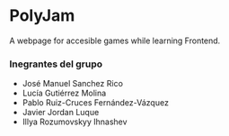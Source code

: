 # PolyJam
A webpage for accesible games while learning Frontend.



### Inegrantes del grupo
* José Manuel Sanchez Rico
* Lucía Gutiérrez Molina
* Pablo Ruiz-Cruces Fernández-Vázquez
* Javier Jordan Luque
* Illya Rozumovskyy Ihnashev